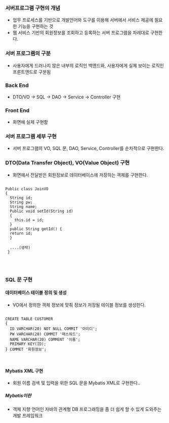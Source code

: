 ### 서버프로그램 구현의 개념
- 업무 프로세스를 기반으로 개발언어와 도구를 이용해 서버에서 서비스 제공에 필요한 기능을 구현하는 것
- 웹 서비스 기반의 회원정보를 조회하고 등록하는 서버 프로그램을 차레대로 구현한다.

### 서버 프로그램의 구분
- 사용자에게 드러나지 않은 내부의 로직인 백엔드와, 사용자에게 실제 보이는 로직인 프론트엔드로 구분됨

### Back End
- DTO/VO -> SQL -> DAO -> Service -> Controller 구현

### Front End
- 화면에 실제 구현함

### 서버 프로그램 세부 구현
- 서버 프로그램의 VO, SQL 문, DAO, Service, Controller를 순차적으로 구현한다.

### DTO(Data Transfer Object), VO(Value Object) 구현
- 화면에서 전달받은 회원정보로 데이터베이스에 저장하는 객체를 구현한다.

<pre>
<code>
Public class JoinVO 
{
  String id;
  String pw;
  String name;
  Public void setId(String id)
  {
    this.id = id;
  }
  public String getId() {
  return id;
  }
  
  ....(생략)
 }
 
 </code>
 </pre>
 
 
 ### SQL 문 구현
 #### 데이터베이스 테이블 정의 및 생성
 - VO에서 정의한 객체 정보에 맞춰 정보가 저장될 테이블 정보를 생성한다.

<pre>
<code>
CREATE TABLE CUSTOMER
{
  ID VARCHAR(20) NOT NULL COMMIT '아이디';
  PW VARCHAR(20) COMMIT '패스워드';
  NAME VARCHAR(20) COMMENT '이름';
  PRIMARY KEY(ID);
} COMMET '화원정보';

</code>
</pre>

#### Mybatis XML 구현
- 회원 이름 검색 및 입력을 위한 SQL 문을 Mybatis XML로 구현한다..

##### Mybatis이란
- 객체 지향 언어인 자바의 관계형 DB 프로그래밍을 좀 더 쉽게 할 수 있게 도와주는 개발 프레임워크

<pre>
<code>

<mapper namespace = 'com.choi.sql">
                     <!-- 화원 이름을 통해 회원 테이블 조회 -->
                     <Select id = "SelectJoin"
                             parameterType = "com.choi.vo.JoinVO"
                             resultType = "com.choi.vo.JoinVO">
                     SELECT * FROM CUSTOMER
                     WHERE(name = # {name})
                     </select>
                     <!-- 아이드, 페스워드, 이름 등을 회원테이블에 저장 -->
                     <insert id = "insertJoin" parameterType = "com.choi.vo.JoinVo" >
                     INSERT INTO CUSTOMER values(#{id},#{pw}, #{name})
                     </insert>
</mapper>
                     
                     
                     
</code>
</pre>

 
 
